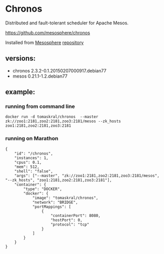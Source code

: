 # Chronos
Distributed and fault-tolerant scheduler for Apache Mesos.

https://github.com/mesosphere/chronos

Installed from [Mesosphere](https://mesosphere.com) 
[repository](https://mesosphere.com/downloads/#repository-setup)


## versions:
* chronos 2.3.2-0.1.20150207000917.debian77
* mesos 0.21.1-1.2.debian77


## example:

### running from command line
```
docker run -d tomaskral/chronos  --master zk://zoo1:2181,zoo2:2181,zoo3:2181/mesos --zk_hosts zoo1:2181,zoo2:2181,zoo3:2181
```

### running on Marathon
```
{
    "id": "/chronos",
    "instances": 1,
    "cpus": 0.1,
    "mem": 512,
    "shell": "false",
    "args": ["--master", "zk://zoo1:2181,zoo2:2181,zoo3:2181/mesos", "--zk_hosts", "zoo1:2181,zoo2:2181,zoo3:2181"],
    "container": {
        "type": "DOCKER",
        "docker": {
            "image": "tomaskral/chronos",
            "network": "BRIDGE",
            "portMappings": [
                {
                    "containerPort": 8080,
                    "hostPort": 0,
                    "protocol": "tcp"
                }
            ]
        }
    }
}
```
